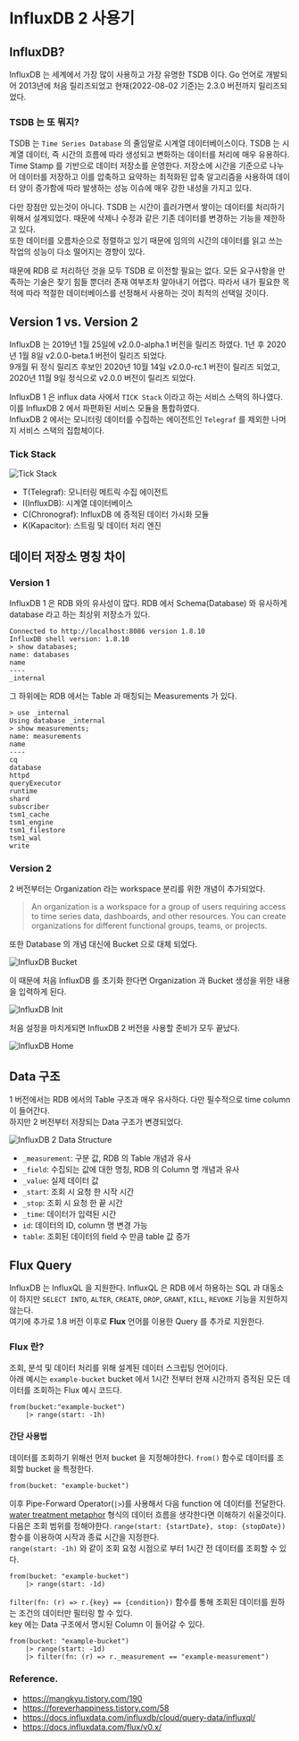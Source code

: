# InfluxDB 2 사용기

## InfluxDB?

InfluxDB 는 세계에서 가장 많이 사용하고 가장 유명한 TSDB 이다. Go 언어로 개발되어 2013년에 처음 릴리즈되었고 현재(2022-08-02 기준)는 2.3.0 버전까지 릴리즈되었다.  

### TSDB 는 또 뭐지?

TSDB 는 `Time Series Database` 의 줄임말로 시계열 데이터베이스이다. TSDB 는 시계열 데이터, 즉 시간의 흐름에 따라 생성되고 변화하는 데이터를 처리에 매우 유용하다.  
Time Stamp 를 기반으로 데이터 저장소를 운영한다. 저장소에 시간을 기준으로 나누어 데이터를 저장하고 이를 압축하고 요약하는 최적화된 압축 알고리즘을 사용하여 데이터 양이 증가함에 따라 발생하는 성능 이슈에 매우 강한 내성을 가지고 있다.  

다만 장점만 있는것이 아니다. TSDB 는 시간이 흘러가면서 쌓이는 데이터를 처리하기 위해서 설계되었다. 때문에 삭제나 수정과 같은 기존 데이터를 변경하는 기능을 제한하고 있다.  
또한 데이터를 오름차순으로 정렬하고 있기 때문에 임의의 시간의 데이터를 읽고 쓰는 작업의 성능이 다소 떨어지는 경향이 있다.

때문에 RDB 로 처리하던 것을 모두 TSDB 로 이전할 필요는 없다. 모든 요구사항을 만족하는 기술은 찾기 힘들 뿐더러 존재 여부조차 알아내기 어렵다. 따라서 내가 필요한 목적에 따라 적절한 데이터베이스를 선정해서 사용하는 것이 최적의 선택일 것이다.

## Version 1 vs. Version 2

InfluxDB 는 2019년 1월 25일에 v2.0.0-alpha.1 버전을 릴리즈 하였다. 1년 후 2020년 1월 8일 v2.0.0-beta.1 버전이 릴리즈 되었다.  
9개월 뒤 정식 릴리즈 후보인 2020년 10월 14일 v2.0.0-rc.1 버전이 릴리즈 되었고, 2020년 11월 9일 정식으로 v2.0.0 버전이 릴리즈 되었다.

InfluxDB 1 은 influx data 사에서 `TICK Stack` 이라고 하는 서비스 스택의 하나였다. 이를 InfluxDB 2 에서 파편화된 서비스 모듈을 통합하였다.  
InfluxDB 2 에서는 모니터링 데이터를 수집하는 에이전트인 `Telegraf` 를 제외한 나머지 서비스 스택의 집합체이다.

### Tick Stack

![Tick Stack](img/tick_stack.png)

- T(Telegraf): 모니터링 메트릭 수집 에이전트
- I(InfluxDB): 시계열 데이터베이스
- C(Chronograf): InfluxDB 에 증적된 데이터 가시화 모듈
- K(Kapacitor): 스트림 및 데이터 처리 엔진

## 데이터 저장소 명칭 차이

### Version 1

InfluxDB 1 은 RDB 와의 유사성이 많다. RDB 에서 Schema(Database) 와 유사하게 database 라고 하는 최상위 저장소가 있다.

```
Connected to http://localhost:8086 version 1.8.10
InfluxDB shell version: 1.8.10
> show databases;
name: databases
name
----
_internal
```

그 하위에는 RDB 에서는 Table 과 매칭되는 Measurements 가 있다.

```
> use _internal
Using database _internal
> show measurements;
name: measurements
name
----
cq
database
httpd
queryExecutor
runtime
shard
subscriber
tsm1_cache
tsm1_engine
tsm1_filestore
tsm1_wal
write
```

### Version 2

2 버전부터는 Organization 라는 workspace 분리를 위한 개념이 추가되었다.

> An organization is a workspace for a group of users requiring access to time series data, dashboards, and other resources. You can create organizations for different functional groups, teams, or projects.

또한 Database 의 개념 대신에 Bucket 으로 대체 되었다.

![InfluxDB Bucket](img/influx_bucket.png)

이 때문에 처음 InfluxDB 를 초기화 한다면 Organization 과 Bucket 생성을 위한 내용을 입력하게 된다.

![InfluxDB Init](img/influx_init2.png)

처음 설정을 마치게되면 InfluxDB 2 버전을 사용할 준비가 모두 끝났다.

![InfluxDB Home](img/influx_home.png)

## Data 구조

1 버전에서는 RDB 에서의 Table 구조과 매우 유사하다. 다만 필수적으로 time column 이 들어간다.  
하지만 2 버전부터 저장되는 Data 구조가 변경되었다.

![InfluxDB 2 Data Structure](img/influx_data_structure.png)

- `_measurement`: 구분 값, RDB 의 Table 개념과 유사
- `_field`: 수집되는 값에 대한 명칭, RDB 의 Column 명 개념과 유사
- `_value`: 실제 데이터 값
- `_start`: 조회 시 요청 한 시작 시간
- `_stop`: 조회 시 요청 한 끝 시간
- `_time`: 데이터가 입력된 시간
- `id`: 데이터의 ID, column 명 변경 가능
- `table`: 조회된 데이터의 field 수 만큼 table 값 증가

## Flux Query

InfluxDB 는 InfluxQL 을 지원한다. InfluxQL 은 RDB 에서 하용하는 SQL 과 대동소이 하지만 `SELECT INTO`, `ALTER`, `CREATE`, `DROP`, `GRANT`, `KILL`, `REVOKE` 기능을 지원하지 않는다.  
여기에 추가로 1.8 버전 이후로 **Flux** 언어를 이용한 Query 를 추가로 지원한다.

### Flux 란?

조회, 분석 및 데이터 처리를 위해 설계된 데이터 스크립팅 언어이다.  
아래 예시는 `example-bucket` bucket 에서 1시간 전부터 현재 시간까지 증적된 모든 데이터를 조회하는 Flux 예시 코드다.

```
from(bucket:"example-bucket")
    |> range(start: -1h)
```

#### 간단 사용법

데이터를 조회하기 위해선 먼저 bucket 을 지정해야한다. `from()` 함수로 데이터를 조회할 bucket 을 특정한다.

```
from(bucket: "example-bucket")
```

이후 Pipe-Forward Operator(`|>`)를 사용해서 다음 function 에 데이터를 전달한다. [water treatment metaphor](https://docs.influxdata.com/flux/v0.x/get-started/#flux-overview) 형식의 데이터 흐름을 생각한다면 이해하기 쉬울것이다.  
다음은 조회 범위를 정해야한다. `range(start: {startDate}, stop: {stopDate})` 함수를 이용하여 시작과 종료 시간을 지정한다.  
`range(start: -1h)` 와 같이 조회 요청 시점으로 부터 1시간 전 데이터를 조회할 수 있다.

```
from(bucket: "example-bucket")
    |> range(start: -1d)
```

`filter(fn: (r) => r.{key} == {condition})` 함수를 통해 조회된 데이터를 원하는 조건의 데이터만 필터링 할 수 있다.  
key 에는 Data 구조에서 명시된 Column 이 들어갈 수 있다.

```
from(bucket: "example-bucket")
    |> range(start: -1d)
    |> filter(fn: (r) => r._measurement == "example-measurement")
```

### Reference.

- https://mangkyu.tistory.com/190
- https://foreverhappiness.tistory.com/58
- https://docs.influxdata.com/influxdb/cloud/query-data/influxql/
- https://docs.influxdata.com/flux/v0.x/